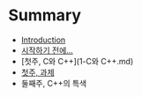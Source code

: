 # Summary

* [Introduction](README.md)
* [시작하기 전에...](Preliminaries.md)
* [첫주, C와 C++](1-C와 C++.md)
* [첫주, 과제](1-assignment.md)
* 둘째주, C++의 특색


